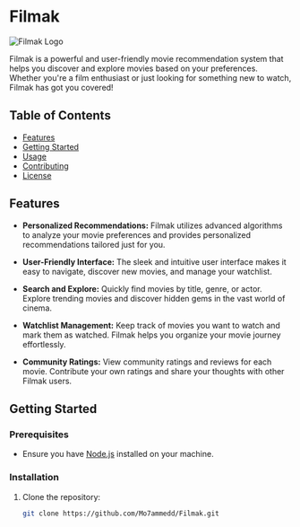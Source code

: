 # Filmak

![Filmak Logo]([https://github.com/Mo7ammedd/Filmak/blob/main/assets/images/%D9%84%D9%82%D8%B7%D8%A9%20%D8%B4%D8%A7%D8%B4%D8%A9%202023-12-06%20093728.png?raw=true](https://github.com/Mo7ammedd/Filmak/blob/main/assets/images/readmepic.png?raw=true))

Filmak is a powerful and user-friendly movie recommendation system that helps you discover and explore movies based on your preferences. Whether you're a film enthusiast or just looking for something new to watch, Filmak has got you covered!

## Table of Contents

- [Features](#features)
- [Getting Started](#getting-started)
- [Usage](#usage)
- [Contributing](#contributing)
- [License](https://github.com/Mo7ammedd/Filmak/blob/main/LICENSE)

## Features

- **Personalized Recommendations:** Filmak utilizes advanced algorithms to analyze your movie preferences and provides personalized recommendations tailored just for you.

- **User-Friendly Interface:** The sleek and intuitive user interface makes it easy to navigate, discover new movies, and manage your watchlist.

- **Search and Explore:** Quickly find movies by title, genre, or actor. Explore trending movies and discover hidden gems in the vast world of cinema.

- **Watchlist Management:** Keep track of movies you want to watch and mark them as watched. Filmak helps you organize your movie journey effortlessly.

- **Community Ratings:** View community ratings and reviews for each movie. Contribute your own ratings and share your thoughts with other Filmak users.

## Getting Started

### Prerequisites

- Ensure you have [Node.js](https://nodejs.org/) installed on your machine.

### Installation

1. Clone the repository:

   ```bash
   git clone https://github.com/Mo7ammedd/Filmak.git
   

